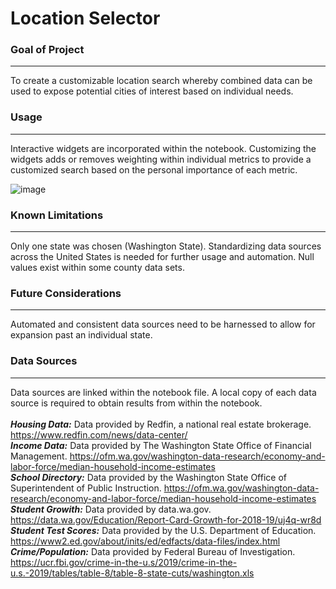 # Location Selector
### Goal of Project
***
To create a customizable location search whereby combined data can be used to expose potential cities of interest based on individual needs.
### Usage
***
Interactive widgets are incorporated within the notebook.  Customizing the widgets adds or removes weighting within individual metrics to provide a customized search based on the personal importance of each metric.

![image](https://user-images.githubusercontent.com/105223924/168596683-21059447-360d-4b53-8c79-a93979d4b12e.png)

### Known Limitations
***
Only one state was chosen (Washington State).  Standardizing data sources across the United States is needed for further usage and automation.  Null values exist within some county data sets.  

### Future Considerations 
***
Automated and consistent data sources need to be harnessed to allow for expansion past an individual state.

### Data Sources
***
Data sources are linked within the notebook file.  A local copy of each data source is required to obtain results from within the notebook. </br>
</br>
***Housing Data:*** Data provided by Redfin, a national real estate brokerage. https://www.redfin.com/news/data-center/ </br>
***Income Data:*** Data provided by The Washington State Office of Financial Management. https://ofm.wa.gov/washington-data-research/economy-and-labor-force/median-household-income-estimates </br>
***School Directory:*** Data provided by the Washington State Office of Superintendent of Public Instruction. https://ofm.wa.gov/washington-data-research/economy-and-labor-force/median-household-income-estimates </br>
***Student Growith:***  Data provided by data.wa.gov.  https://data.wa.gov/Education/Report-Card-Growth-for-2018-19/uj4q-wr8d </br>
***Student Test Scores:***  Data provided by the U.S. Department of Education. https://www2.ed.gov/about/inits/ed/edfacts/data-files/index.html </br>
***Crime/Population:*** Data provided by Federal Bureau of Investigation.  https://ucr.fbi.gov/crime-in-the-u.s/2019/crime-in-the-u.s.-2019/tables/table-8/table-8-state-cuts/washington.xls

